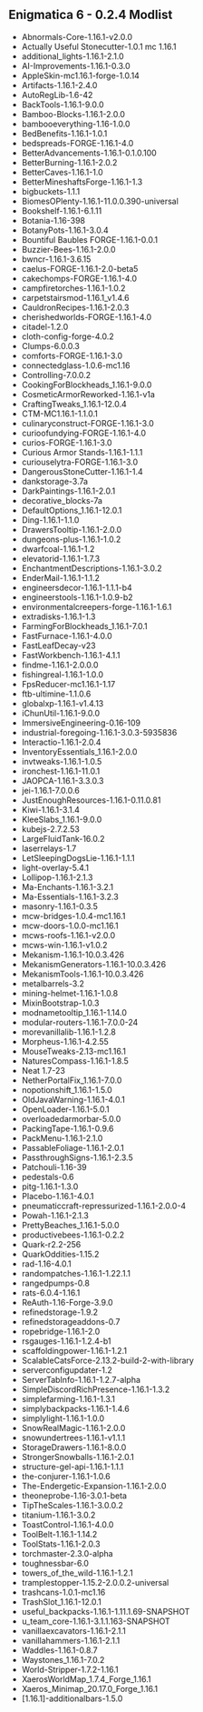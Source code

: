## Enigmatica 6 - 0.2.4 Modlist
- Abnormals-Core-1.16.1-v2.0.0
- Actually Useful Stonecutter-1.0.1 mc 1.16.1
- additional_lights-1.16.1-2.1.0
- AI-Improvements-1.16.1-0.3.0
- AppleSkin-mc1.16.1-forge-1.0.14
- Artifacts-1.16.1-2.4.0
- AutoRegLib-1.6-42
- BackTools-1.16.1-9.0.0
- Bamboo-Blocks-1.16.1-2.0.0
- bambooeverything-1.16-1.0.0
- BedBenefits-1.16.1-1.0.1
- bedspreads-FORGE-1.16.1-4.0
- BetterAdvancements-1.16.1-0.1.0.100
- BetterBurning-1.16.1-2.0.2
- BetterCaves-1.16.1-1.0
- BetterMineshaftsForge-1.16.1-1.3
- bigbuckets-1.1.1
- BiomesOPlenty-1.16.1-11.0.0.390-universal
- Bookshelf-1.16.1-6.1.11
- Botania-1.16-398
- BotanyPots-1.16.1-3.0.4
- Bountiful Baubles FORGE-1.16.1-0.0.1
- Buzzier-Bees-1.16.1-2.0.0
- bwncr-1.16.1-3.6.15
- caelus-FORGE-1.16.1-2.0-beta5
- cakechomps-FORGE-1.16.1-4.0
- campfiretorches-1.16.1-1.0.2
- carpetstairsmod-1.16.1_v1.4.6
- CauldronRecipes-1.16.1-2.0.3
- cherishedworlds-FORGE-1.16.1-4.0
- citadel-1.2.0
- cloth-config-forge-4.0.2
- Clumps-6.0.0.3
- comforts-FORGE-1.16.1-3.0
- connectedglass-1.0.6-mc1.16
- Controlling-7.0.0.2
- CookingForBlockheads_1.16.1-9.0.0
- CosmeticArmorReworked-1.16.1-v1a
- CraftingTweaks_1.16.1-12.0.4
- CTM-MC1.16.1-1.1.0.1
- culinaryconstruct-FORGE-1.16.1-3.0
- curioofundying-FORGE-1.16.1-4.0
- curios-FORGE-1.16.1-3.0
- Curious Armor Stands-1.16.1-1.1.1
- curiouselytra-FORGE-1.16.1-3.0
- DangerousStoneCutter-1.16.1-1.4
- dankstorage-3.7a
- DarkPaintings-1.16.1-2.0.1
- decorative_blocks-7a
- DefaultOptions_1.16.1-12.0.1
- Ding-1.16.1-1.1.0
- DrawersTooltip-1.16.1-2.0.0
- dungeons-plus-1.16.1-1.0.2
- dwarfcoal-1.16.1-1.2
- elevatorid-1.16.1-1.7.3
- EnchantmentDescriptions-1.16.1-3.0.2
- EnderMail-1.16.1-1.1.2
- engineersdecor-1.16.1-1.1.1-b4
- engineerstools-1.16.1-1.0.9-b2
- environmentalcreepers-forge-1.16.1-1.6.1
- extradisks-1.16.1-1.3
- FarmingForBlockheads_1.16.1-7.0.1
- FastFurnace-1.16.1-4.0.0
- FastLeafDecay-v23
- FastWorkbench-1.16.1-4.1.1
- findme-1.16.1-2.0.0.0
- fishingreal-1.16.1-1.0.0
- FpsReducer-mc1.16.1-1.17
- ftb-ultimine-1.1.0.6
- globalxp-1.16.1-v1.4.13
- iChunUtil-1.16.1-9.0.0
- ImmersiveEngineering-0.16-109
- industrial-foregoing-1.16.1-3.0.3-5935836
- Interactio-1.16.1-2.0.4
- InventoryEssentials_1.16.1-2.0.0
- invtweaks-1.16.1-1.0.5
- ironchest-1.16.1-11.0.1
- JAOPCA-1.16.1-3.3.0.3
- jei-1.16.1-7.0.0.6
- JustEnoughResources-1.16.1-0.11.0.81
- Kiwi-1.16.1-3.1.4
- KleeSlabs_1.16.1-9.0.0
- kubejs-2.7.2.53
- LargeFluidTank-16.0.2
- laserrelays-1.7
- LetSleepingDogsLie-1.16.1-1.1.1
- light-overlay-5.4.1
- Lollipop-1.16.1-2.1.3
- Ma-Enchants-1.16.1-3.2.1
- Ma-Essentials-1.16.1-3.2.3
- masonry-1.16.1-0.3.5
- mcw-bridges-1.0.4-mc1.16.1
- mcw-doors-1.0.0-mc1.16.1
- mcws-roofs-1.16.1-v2.0.0
- mcws-win-1.16.1-v1.0.2
- Mekanism-1.16.1-10.0.3.426
- MekanismGenerators-1.16.1-10.0.3.426
- MekanismTools-1.16.1-10.0.3.426
- metalbarrels-3.2
- mining-helmet-1.16.1-1.0.8
- MixinBootstrap-1.0.3
- modnametooltip_1.16.1-1.14.0
- modular-routers-1.16.1-7.0.0-24
- morevanillalib-1.16.1-1.2.8
- Morpheus-1.16.1-4.2.55
- MouseTweaks-2.13-mc1.16.1
- NaturesCompass-1.16.1-1.8.5
- Neat 1.7-23
- NetherPortalFix_1.16.1-7.0.0
- nopotionshift_1.16.1-1.5.0
- OldJavaWarning-1.16.1-4.0.1
- OpenLoader-1.16.1-5.0.1
- overloadedarmorbar-5.0.0
- PackingTape-1.16.1-0.9.6
- PackMenu-1.16.1-2.1.0
- PassableFoliage-1.16.1-2.0.1
- PassthroughSigns-1.16.1-2.3.5
- Patchouli-1.16-39
- pedestals-0.6
- pitg-1.16.1-1.3.0
- Placebo-1.16.1-4.0.1
- pneumaticcraft-repressurized-1.16.1-2.0.0-4
- Powah-1.16.1-2.1.3
- PrettyBeaches_1.16.1-5.0.0
- productivebees-1.16.1-0.2.2
- Quark-r2.2-256
- QuarkOddities-1.15.2
- rad-1.16-4.0.1
- randompatches-1.16.1-1.22.1.1
- rangedpumps-0.8
- rats-6.0.4-1.16.1
- ReAuth-1.16-Forge-3.9.0
- refinedstorage-1.9.2
- refinedstorageaddons-0.7
- ropebridge-1.16.1-2.0
- rsgauges-1.16.1-1.2.4-b1
- scaffoldingpower-1.16.1-1.2.1
- ScalableCatsForce-2.13.2-build-2-with-library
- serverconfigupdater-1.2
- ServerTabInfo-1.16.1-1.2.7-alpha
- SimpleDiscordRichPresence-1.16.1-1.3.2
- simplefarming-1.16.1-1.3.1
- simplybackpacks-1.16.1-1.4.6
- simplylight-1.16.1-1.0.0
- SnowRealMagic-1.16.1-2.0.0
- snowundertrees-1.16.1-v1.1.1
- StorageDrawers-1.16.1-8.0.0
- StrongerSnowballs-1.16.1-2.0.1
- structure-gel-api-1.16.1-1.1.1
- the-conjurer-1.16.1-1.0.6
- The-Endergetic-Expansion-1.16.1-2.0.0
- theoneprobe-1.16-3.0.1-beta
- TipTheScales-1.16.1-3.0.0.2
- titanium-1.16.1-3.0.2
- ToastControl-1.16.1-4.0.0
- ToolBelt-1.16.1-1.14.2
- ToolStats-1.16.1-2.0.3
- torchmaster-2.3.0-alpha
- toughnessbar-6.0
- towers_of_the_wild-1.16.1-1.2.1
- tramplestopper-1.15.2-2.0.0.2-universal
- trashcans-1.0.1-mc1.16
- TrashSlot_1.16.1-12.0.1
- useful_backpacks-1.16.1-1.11.1.69-SNAPSHOT
- u_team_core-1.16.1-3.1.1.163-SNAPSHOT
- vanillaexcavators-1.16.1-2.1.1
- vanillahammers-1.16.1-2.1.1
- Waddles-1.16.1-0.8.7
- Waystones_1.16.1-7.0.2
- World-Stripper-1.7.2-1.16.1
- XaerosWorldMap_1.7.4_Forge_1.16.1
- Xaeros_Minimap_20.17.0_Forge_1.16.1
- [1.16.1]-additionalbars-1.5.0
